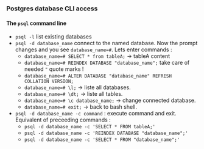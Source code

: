 ### Postgres database CLI access

#### The `psql` command line
+ `psql -l` list existing databases
+ `psql -d database_name` connect to the named database. Now the prompt changes 
  and you see `database_name=#`. Lets enter commands :
  + `database_name=# SELECT * from tableA;` -> tableA content
  + `database_name=# REINDEX DATABASE "database_name";` take care of needed `"` quote marks !
  + `database_name=# ALTER DATABASE "database_name" REFRESH COLLATION VERSION;`
  + `database_name=# \l;` -> liste all databases.
  + `database_name=# \dt;` -> liste all tables.
  + `database_name=# \c database_name;` -> change connected database.
  + `database_name=# exit;` -> back to bash shell.
+ `psql -d database_name -c command` : execute command and exit. Equivalent of 
  preceeding commands :
  + `psql -d database_name -c 'SELECT * FROM tableA;'`
  + `psql -d database_name -c 'REINDEX DATABASE "database_name";'`
  + `psql -d database_name -c 'SELECT * FROM "database_name";'`
